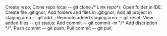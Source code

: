 Create repo;
Clone repo local -- git clone /* Link repo*/;
Open folder in IDE;
Create file .gitignor;
Add folders and files in .gitignor;
Add all project in staging area -- git add .;
Remoute added staging area -- git reset;
View added files -- git status;
Add commit -- git commit -m "/* Add discription */";
Push commit -- git push;
Pull commit -- git pull;
